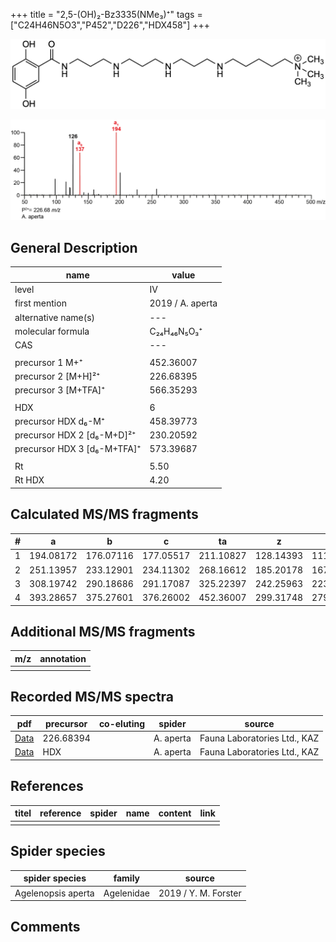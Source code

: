 +++
title = "2,5-(OH)₂-Bz3335(NMe₃)⁺"
tags = ["C24H46N5O3","P452","D226","HDX458"]
+++

![](/img/2-5-OH2-Bz3335(NMe3).png)

![](/img_MSMS/452_2-5-OH2-Bz3335(NMe3)_Aa_2.png?classes=border)

## General Description

| name                         | value            |
|------------------------------|------------------|
| level                        | IV               |
| first mention                | 2019 / A. aperta |
| alternative name(s)          | ---              |
| molecular formula            | C₂₄H₄₆N₅O₃⁺      |
| CAS                          | ---              |
|                              |                  |
| precursor 1 M+⁺              | 452.36007        |
| precursor 2 [M+H]²⁺          | 226.68395        |
| precursor 3 [M+TFA]⁺         | 566.35293        |
|                              |                  |
| HDX                          | 6                |
| precursor HDX   d₆-M⁺        | 458.39773        |
| precursor HDX 2 [d₆-M+D]²⁺   | 230.20592        |
| precursor HDX 3 [d₆-M+TFA]⁺  | 573.39687        |
|                              |                  |
| Rt                           | 5.50             |
| Rt HDX                       | 4.20             |

## Calculated MS/MS fragments

| # | a         | b         | c         | ta        | z         | y         | tz        |
|---|-----------|-----------|-----------|-----------|-----------|-----------|-----------|
| 1 | 194.08172 | 176.07116 | 177.05517 | 211.10827 | 128.14393 | 111.11738 | 146.17830 |
| 2 | 251.13957 | 233.12901 | 234.11302 | 268.16612 | 185.20178 | 167.16740 | 203.23615 |
| 3 | 308.19742 | 290.18686 | 291.17087 | 325.22397 | 242.25963 | 223.21743 | 260.29400 |
| 4 | 393.28657 | 375.27601 | 376.26002 | 452.36007 | 299.31748 | 279.26745 | 317.35185 |

## Additional MS/MS fragments

| m/z       | annotation |
|-----------|------------|
|           |            |

## Recorded MS/MS spectra

| pdf                                                       | precursor | co-eluting | spider    | source                       |
|-----------------------------------------------------------|-----------|------------|-----------|------------------------------|
| [Data](/pdf/A-aperta/452_2-5-OH2-Bz3335(NMe3)_Aa_2.pdf)   | 226.68394 |            | A. aperta | Fauna Laboratories Ltd., KAZ |
| [Data](/pdf/A-aperta/452_2-5-OH2-Bz3335(NMe3)_Aa_HDX.pdf) | HDX       |            | A. aperta | Fauna Laboratories Ltd., KAZ |

## References

| titel     | reference   | spider    | name   | content  | link |
|-----------|-------------|-----------|--------|----------|-----|
|           |             |           |        |          |     |

## Spider species

| spider species     | family     | source               |
|--------------------|------------|----------------------|
| Agelenopsis aperta | Agelenidae | 2019 / Y. M. Forster |

## Comments